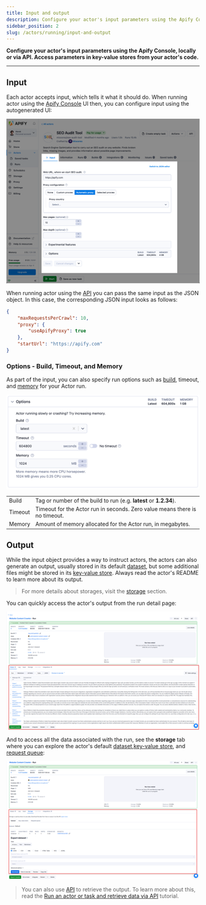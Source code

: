 ```yaml
---
title: Input and output
description: Configure your actor's input parameters using the Apify Console, locally or via API. Access parameters in key-value stores from your actor's code.
sidebar_position: 2
slug: /actors/running/input-and-output
---
```


**Configure your actor's input parameters using the Apify Console, locally or via API. Access parameters in key-value stores from your actor's code.**

---

## Input

Each actor accepts input, which tells it what it should do. When running actor using the [Apify Console](https://console.apify.com) UI then, you can configure input using the autogenerated UI:

![Input UI](./images/input_and_output/actor-input.png)

When running actor using the [API](https://docs.apify.com/api/v2) you can pass the same input as the JSON object. In this case, the corresponding JSON input looks as follows:

```json
{
    "maxRequestsPerCrawl": 10,
    "proxy": {
        "useApifyProxy": true
    },
    "startUrl": "https://apify.com"
}
```

### Options - Build, Timeout, and Memory

As part of the input, you can also specify run options such as [build](../development/builds.md), timeout, and [memory](./usage_and_resources.md) for your Actor run.

![Run options](./images/input_and_output/actor-options.png)

<!-- Using an HTML table because it doesn't have a header - markdown doesn't allow tables with no headers -->
<table>
    <tr>
        <td>Build</td>
        <td>Tag or number of the build to run (e.g. <strong>latest</strong> or <strong>1.2.34</strong>).</td>
    </tr>
    <tr>
        <td>Timeout</td>
        <td>Timeout for the Actor run in seconds. Zero value means there is no timeout.</td>
    </tr>
    <tr>
        <td>Memory</td>
        <td>Amount of memory allocated for the Actor run, in megabytes.</td>
    </tr>
</table>

## Output

While the input object provides a way to instruct actors, the actors can also generate an output, usually stored in its default [dataset](../../storage/dataset), but some additional files might be stored in its [key-value store](../../storage/key-value-store). Always read the actor's README to learn more about its output.

> For more details about storages, visit the [storage](../../storage/index.md) section.

You can quickly access the actor's output from the run detail page:

![Actor output](./images/input_and_output/actor-output.png)

And to access all the data associated with the run, see the **storage** tab where you can explore the actor's default [dataset](../../storage/dataset),[key-value store](../../storage/key-value-store), and [request queue](../../storage/request-queue):

![Actor output](./images/input_and_output/actor-storage.png)

> You can also use [API](https://docs.apify.com/api/v2) to retrieve the output. To learn more about this, read the [Run an actor or task and retrieve data via API](/academy/api/run-actor-and-retrieve-data-via-api) tutorial.

